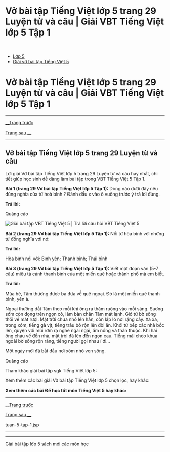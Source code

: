 # Vở bài tập Tiếng Việt lớp 5 trang 29 Luyện từ và câu | Giải VBT Tiếng Việt lớp 5 Tập 1

﻿

  * [Lớp 5](https://vietjack.com/series/lop-5.jsp)
  * [Giải vở bài tập Tiếng Việt 5](https://vietjack.com/giai-vo-bai-tap-tieng-viet-5/index.jsp)



# Vở bài tập Tiếng Việt lớp 5 trang 29 Luyện từ và câu | Giải VBT Tiếng Việt lớp 5 Tập 1

* * *

[__Trang trước](https://vietjack.com/giai-vo-bai-tap-tieng-viet-5/tuan-5-tap-1.jsp)

[Trang sau __](https://vietjack.com/giai-vo-bai-tap-tieng-viet-5/tuan-5-tap-1.jsp)

* * *

## Vở bài tập Tiếng Việt lớp 5 trang 29 Luyện từ và câu

Lời giải Vở bài tập Tiếng Việt lớp 5 trang 29 Luyện từ và câu hay nhất, chi tiết giúp học sinh dễ dàng làm bài tập trong VBT Tiếng Việt 5 Tập 1.

**Bài 1 (trang 29 Vở bài tập Tiếng Việt lớp 5 Tập 1):** Dòng nào dưới đây nêu đúng nghĩa của từ hoà bình ? Đánh dấu x vào ô vuông trước ý trả lời đúng.

**Trả lời:**

Quảng cáo

![Giải bài tập VBT Tiếng Việt 5 | Trả lời câu hỏi VBT Tiếng Việt 5](https://vietjack.com/giai-vo-bai-tap-tieng-viet-5/images/luyen-tu-va-cau-tuan-5-trang-29-tap-1.PNG)

**Bài 2 (trang 29 Vở bài tập Tiếng Việt lớp 5 Tập 1):** Nối từ hòa bình với những từ đồng nghĩa với nó:

**Trả lời:**

Hòa bình nối với: Bình yên; Thanh bình; Thái bình 

**Bài 3 (trang 29 Vở bài tập Tiếng Việt lớp 5 Tập 1):** Viết một đoạn văn (5-7 câu) miêu tả cảnh thanh bình của một miền quê hoặc thành phố mà em biết. 

**Trả lời:**

Mùa hè, Tâm thường được ba đưa về quê ngoại. Đó là một miền quê thanh bình, yên ả.

Ngoại thường dắt Tâm theo mỗi khi ông ra thăm ruộng vào mỗi sáng. Sương sớm còn đọng trên ngọn cỏ, làm bàn chân Tâm mát lạnh. Gió từ bờ sông thổi về mát rượi. Mặt trời chưa nhô lên hẳn, còn lấp ló nơi rặng cây. Xa xa, trong xóm, tiếng gà vịt, tiếng trâu bò rộn lên đòi ăn. Khói từ bếp các nhà bốc lên, quyện với mùi rơm rạ nghe ngai ngái, ấm nồng và thân thuộc. Khi hai ông cháu về đến nhà, mặt trời đã lên đến ngọn cau. Tiếng mái chèo khua ngoài bờ sông rộn ràng, tiếng người gọi nhau í ới... 

Một ngày mới đã bắt đầu nơi xóm nhỏ ven sông.

Quảng cáo

Tham khảo giải bài tập sgk Tiếng Việt lớp 5:

Xem thêm các bài giải Vở bài tập Tiếng Việt lớp 5 chọn lọc, hay khác:

**Xem thêm các bài Để học tốt môn Tiếng Việt 5 hay khác:**

* * *

[__Trang trước](https://vietjack.com/giai-vo-bai-tap-tieng-viet-5/tuan-5-tap-1.jsp)

[Trang sau __](https://vietjack.com/giai-vo-bai-tap-tieng-viet-5/tuan-5-tap-1.jsp)

tuan-5-tap-1.jsp

* * *

* * *

Giải bài tập lớp 5 sách mới các môn học
